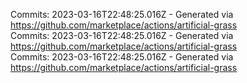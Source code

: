 Commits: 2023-03-16T22:48:25.016Z - Generated via https://github.com/marketplace/actions/artificial-grass
<br>
Commits: 2023-03-16T22:48:25.016Z - Generated via https://github.com/marketplace/actions/artificial-grass
<br>
Commits: 2023-03-16T22:48:25.016Z - Generated via https://github.com/marketplace/actions/artificial-grass
<br>
